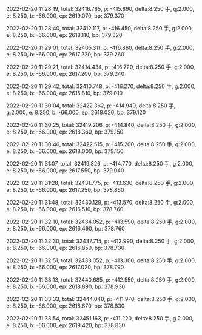2022-02-20 11:28:19, total: 32416.785, p: -415.890, delta:8.250 手, g:2.000, e: 8.250, b: -66.000, ep: 2619.070, bp: 379.370

2022-02-20 11:28:40, total: 32412.117, p: -416.450, delta:8.250 手, g:2.000, e: 8.250, b: -66.000, ep: 2618.110, bp: 379.320

2022-02-20 11:29:01, total: 32405.311, p: -416.860, delta:8.250 手, g:2.000, e: 8.250, b: -66.000, ep: 2617.220, bp: 379.260

2022-02-20 11:29:21, total: 32414.434, p: -416.720, delta:8.250 手, g:2.000, e: 8.250, b: -66.000, ep: 2617.200, bp: 379.240

2022-02-20 11:29:42, total: 32410.748, p: -416.270, delta:8.250 手, g:2.000, e: 8.250, b: -66.000, ep: 2615.810, bp: 379.010

2022-02-20 11:30:04, total: 32422.362, p: -414.940, delta:8.250 手, g:2.000, e: 8.250, b: -66.000, ep: 2618.020, bp: 379.120

2022-02-20 11:30:25, total: 32419.206, p: -414.840, delta:8.250 手, g:2.000, e: 8.250, b: -66.000, ep: 2618.360, bp: 379.150

2022-02-20 11:30:46, total: 32422.515, p: -415.200, delta:8.250 手, g:2.000, e: 8.250, b: -66.000, ep: 2618.000, bp: 379.150

2022-02-20 11:31:07, total: 32419.826, p: -414.770, delta:8.250 手, g:2.000, e: 8.250, b: -66.000, ep: 2617.550, bp: 379.040

2022-02-20 11:31:28, total: 32431.775, p: -413.630, delta:8.250 手, g:2.000, e: 8.250, b: -66.000, ep: 2617.250, bp: 378.860

2022-02-20 11:31:48, total: 32430.129, p: -413.570, delta:8.250 手, g:2.000, e: 8.250, b: -66.000, ep: 2616.510, bp: 378.760

2022-02-20 11:32:10, total: 32434.052, p: -413.590, delta:8.250 手, g:2.000, e: 8.250, b: -66.000, ep: 2616.490, bp: 378.760

2022-02-20 11:32:30, total: 32437.715, p: -412.990, delta:8.250 手, g:2.000, e: 8.250, b: -66.000, ep: 2616.850, bp: 378.730

2022-02-20 11:32:51, total: 32433.052, p: -413.300, delta:8.250 手, g:2.000, e: 8.250, b: -66.000, ep: 2617.020, bp: 378.790

2022-02-20 11:33:13, total: 32440.685, p: -412.550, delta:8.250 手, g:2.000, e: 8.250, b: -66.000, ep: 2618.890, bp: 378.930

2022-02-20 11:33:33, total: 32444.040, p: -411.970, delta:8.250 手, g:2.000, e: 8.250, b: -66.000, ep: 2618.670, bp: 378.830

2022-02-20 11:33:54, total: 32451.163, p: -411.220, delta:8.250 手, g:2.000, e: 8.250, b: -66.000, ep: 2619.420, bp: 378.830
